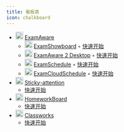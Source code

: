 ```yaml
---
title: 看板类
icon: chalkboard
---
```


- <img src="https://avatars.githubusercontent.com/u/195304368?s=200&v=4" width="20" height="20"/> [ExamAware](/dashboard/examaware/index.md)
  - <img src="https://avatars.githubusercontent.com/u/195304368?s=200&v=4" width="20" height="20"/> [ExamShowboard](/dashboard/examaware/exam-showboard/index.md)
    ◦ <i class="fa-solid fa-signs-post"></i> [快速开始](/dashboard/examaware/exam-showboard/get-started.md)
  - <img src="https://avatars.githubusercontent.com/u/195304368?s=200&v=4" width="20" height="20"/> [ExamAware 2 Desktop](/dashboard/examaware/examaware2-desktop/index.md)
    ◦ <i class="fa-solid fa-signs-post"></i> [快速开始](/dashboard/examaware/examaware2-desktop/get-started.md)
  - <img src="https://avatars.githubusercontent.com/u/195304368?s=200&v=4" width="20" height="20"/> [ExamSchedule](/dashboard/examaware/examschedule/index.md)
    ◦ <i class="fa-solid fa-signs-post"></i> [快速开始](/dashboard/examaware/examschedule/get-started.md)
  - <img src="https://avatars.githubusercontent.com/u/195304368?s=200&v=4" width="20" height="20"/> [ExamCloudSchedule](/dashboard/examaware/examcloudschedule/index.md)
    ◦ <i class="fa-solid fa-signs-post"></i> [快速开始](/dashboard/examaware/examcloudschedule/get-started.md)
- <img src="https://avatars.githubusercontent.com/u/183182916?s=200&v=4" width="20" height="20"/> [Sticky-attention](/dashboard/sticky-attention/index.md)
  - <i class="fa-solid fa-signs-post"></i> [快速开始](/dashboard/sticky-attention/get-started.md)
- <img src="https://gh.llkk.cc/https://raw.githubusercontent.com/EnderWolf006/HomeworkBoard/main/ClientProject/public/vite.svg" width="20" height="20"/> [HomeworkBoard](/dashboard/homeworkboard/index.md)
  - <i class="fa-solid fa-signs-post"></i> [快速开始](/dashboard/homeworkboard/get-started.md)
- <img src="https://zerocat.houlangs.com/favicon.png" width="20" height="20"/> [Classworks](/dashboard/classworks/index.md)
  - <i class="fa-solid fa-signs-post"></i> [快速开始](/dashboard/classworks/get-started.md)
